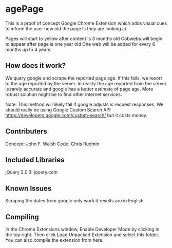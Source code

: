agePage
================================

This is a proof of concept Google Chrome Extension which adds visual cues to inform the user how old the page is they are looking at.

Pages will start to yellow after content is 3 months old
Cobwebs will begin to appear after page is one year old
One web will be added for every 6 months up to 4 years

How does it work?
-------------------------

We query google and scrape the reported page age. If this fails, we resort to the age reported by the server.
In reality the age reported from the server is rarely accurate and google has a better estimate of page age.
More robust solution might be to find other internet services.

Note: This method will likely fail if google adjusts is request responses. We should really be using Google Custom Search API https://developers.google.com/custom-search/ but it costs money.

Contributers
-------------------------------

Concept: John F. Walsh
Code: Chris Rudmin

Included Libraries
-------------------------------

jQuery 2.0.3: jquery.com

Known Issues
-------------------------------

Scraping the dates from google only work if results are in English


Compiling
------------------------

In the Chrome Extensions window, Enable Developer Mode by clicking in the top right. Then click Load Unpacked Extension and select this folder. You can also compile the extension from here. 
